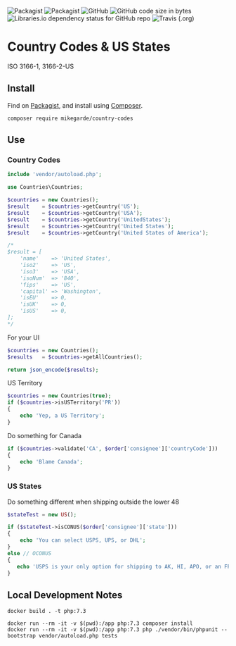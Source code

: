 ![Packagist](https://img.shields.io/packagist/dt/mikegarde/country-codes.svg)
![Packagist](https://img.shields.io/packagist/dd/mikegarde/country-codes.svg)
![GitHub](https://img.shields.io/github/license/mikegarde/country-codes.svg)
![GitHub code size in bytes](https://img.shields.io/github/languages/code-size/mikegarde/country-codes.svg)
![Libraries.io dependency status for GitHub repo](https://img.shields.io/librariesio/github/mikegarde/country-codes.svg)
![Travis (.org)](https://img.shields.io/travis/mikegarde/country-codes.svg)

# Country Codes & US States

ISO 3166-1, 3166-2-US

## Install

Find on [Packagist](https://packagist.org/packages/mikegarde/country-codes),
and install using [Composer](http://getcomposer.org).

```shell
composer require mikegarde/country-codes
```

## Use

### Country Codes

```php
include 'vendor/autoload.php';

use Countries\Countries;

$countries = new Countries();
$result    = $countries->getCountry('US');
$result    = $countries->getCountry('USA');
$result    = $countries->getCountry('UnitedStates');
$result    = $countries->getCountry('United States');
$result    = $countries->getCountry('United States of America');

/*
$result = [
    'name'    => 'United States',
    'iso2'    => 'US',
    'iso3'    => 'USA',
    'isoNum'  => '840',
    'fips'    => 'US',
    'capital' => 'Washington',
    'isEU'    => 0,
    'isUK'    => 0,
    'isUS'    => 0,
];
*/
```

For your UI

```php
$countries = new Countries();
$results   = $countries->getAllCountries();

return json_encode($results);
```

US Territory

```php
$countries = new Countries(true);
if ($countries->isUSTerritory('PR'))
{
    echo 'Yep, a US Territory';
}
```

Do something for Canada

```php
if ($countries->validate('CA', $order['consignee']['countryCode']))
{
    echo 'Blame Canada';
}
```

### US States

Do something different when shipping outside the lower 48

```php
$stateTest = new US();

if ($stateTest->isCONUS($order['consignee']['state']))
{
    echo 'You can select USPS, UPS, or DHL';
}
else // OCONUS
{
   echo 'USPS is your only option for shipping to AK, HI, APO, or an FPO address';
}
```

## Local Development Notes

```shell
docker build . -t php:7.3

docker run --rm -it -v $(pwd):/app php:7.3 composer install
docker run --rm -it -v $(pwd):/app php:7.3 php ./vendor/bin/phpunit --bootstrap vendor/autoload.php tests
```
